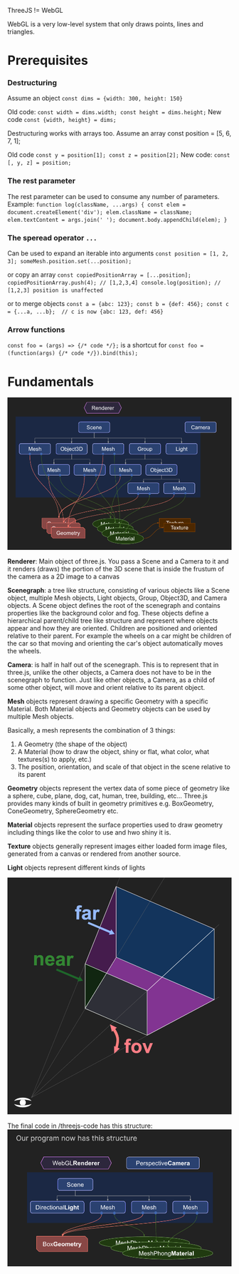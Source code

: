 ThreeJS != WebGL

WebGL is a very low-level system that only draws points, lines and triangles.


# Prerequisites

### Destructuring
Assume an object `const dims = {width: 300, height: 150}`

Old code:
`
const width = dims.width;
const height = dims.height;
`
New code
`
const {width, height} = dims;
`

Destructuring works with arrays too. Assume an array const position = [5, 6, 7, 1];

Old code
`
const y = position[1];
const z = position[2];
`
New code:
`
const [, y, z] = position;
`


### The rest parameter
The rest parameter can be used to consume any number of parameters. Example:
`
function log(className, ...args) {
   const elem = document.createElement('div');
   elem.className = className;
   elem.textContent = args.join(' ');
   document.body.appendChild(elem);
 }
`

### The speread operator `...`
Can be used to expand an iterable into arguments
`
const position = [1, 2, 3];
someMesh.position.set(...position);
`

or copy an array
`
const copiedPositionArray = [...position];
copiedPositionArray.push(4); // [1,2,3,4]
console.log(position); // [1,2,3] position is unaffected
`

or to merge objects
`
const a = {abc: 123};
const b = {def: 456};
const c = {...a, ...b};  // c is now {abc: 123, def: 456}
`

### Arrow functions
`
const foo = (args) => {/* code */};
`
is a shortcut for
`
const foo = (function(args) {/* code */}).bind(this);
`


# Fundamentals

![alt text](image.png)

**Renderer**: Main object of three.js. You pass a Scene and a Camera to it and it renders (draws) the portion of the 3D scene that is inside the frustum of the camera as a 2D image to a canvas

**Scenegraph**: a tree like structure, consisting of various objects like a Scene object, multiple Mesh objects, Light objects, Group, Object3D, and Camera objects. A Scene object defines the root of the scenegraph and contains properties like the background color and fog. These objects define a hierarchical parent/child tree like structure and represent where objects appear and how they are oriented. Children are positioned and oriented relative to their parent. For example the wheels on a car might be children of the car so that moving and orienting the car's object automatically moves the wheels. 

**Camera**: is half in half out of the scenegraph. This is to represent that in three.js, unlike the other objects, a Camera does not have to be in the scenegraph to function. Just like other objects, a Camera, as a child of some other object, will move and orient relative to its parent object.

**Mesh** objects represent drawing a specific Geometry with a specific Material. Both Material objects and Geometry objects can be used by multiple Mesh objects. 

Basically, a mesh represents the combination of 3 things:
1. A Geometry (the shape of the object)
2. A Material (how to draw the object, shiny or flat, what color, what textures(s) to apply, etc.)
3. The position, orientation, and scale of that object in the scene relative to its parent

**Geometry** objects represent the vertex data of some piece of geometry like a sphere, cube, plane, dog, cat, human, tree, building, etc... Three.js provides many kinds of built in geometry primitives e.g. BoxGeometry, ConeGeometry, SphereGeometry etc.

**Material** objects represent the surface properties used to draw geometry including things like the color to use and hwo shiny it is.

**Texture** objects generally represent images either loaded form image files, generated from a canvas or rendered from another source.

**Light** objects represent different kinds of lights


![alt text](image-1.png)


The final code in /threejs-code has this structure:
![alt text](image-2.png)